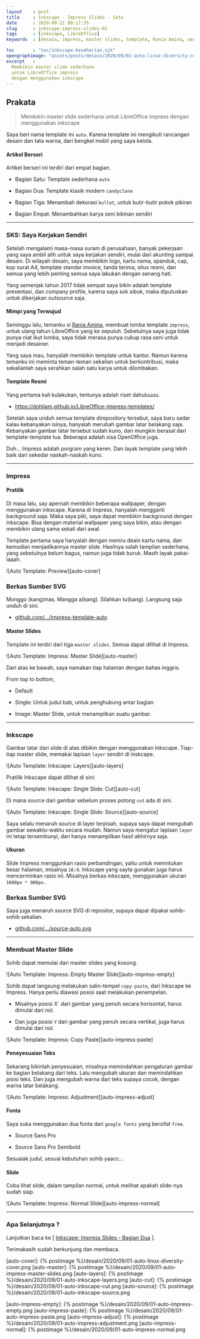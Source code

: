 ```yaml
---
layout    : post
title     : Inkscape - Impress Slides - Satu
date      : 2020-09-21 09:17:35
slug      : inkscape-impress-slides-01
tags      : [inkscape, LibreOffice]
keywords  : [desain, impress, master slides, template, Rania Amina, sederhana]

toc       : "toc/inkscape-keseharian.njk"
opengraphimage: "assets/posts/desain/2020/09/01-auto-linux-diversity-cover.png"
excerpt   : 
  Membikin master slide sederhana
  untuk LibreOffice impress
  dengan menggunakan inkscape
---
```


<a name="prakata"></a>

## Prakata

> Membikin master slide sederhana
> untuk LibreOffice impress
> dengan menggunakan inkscape

Saya beri nama template ini `auto`.
Karena template ini mengikuti rancangan desain dan tata warna,
dari bengkel mobil yang saya kelola.

#### Artikel Berseri

Artikel berseri ini terdiri dari empat bagian.

* Bagian Satu: Template sederhana `auto`

* Bagian Dua: Template klasik modern `candyclone`

* Bagian Tiga: Menambah dekorasi `bullet`,
  untuk butir-butir pokok pikiran

* Bagian Empat: Menambahkan karya seni bikinan sendiri

-- -- --

### SKS: Saya Kerjakan Sendiri

Setelah mengalami masa-masa suram di perusahaan,
banyak pekerjaan yang saya ambil alih untuk saya kerjakan sendiri,
mulai dari akunting sampai desain.
Di wilayah desain, saya membikin logo, kartu nama, spanduk, cap,
kop surat A4, template standar invoice, tanda terima, situs resmi, 
dan semua yang lebih penting semua saya lakukan dengan senang hati.

Yang semenjak tahun 2017 tidak sempat saya bikin adalah
template presentasi, dan company profile,
karena saya sok sibuk, maka diputuskan untuk dikerjakan outsource saja.

#### Mimpi yang Terwujud

Seminggu lalu, temanku si [Rania Amina][raniaamina],
membuat lomba template `impress`,
untuk ulang tahun LibreOffice yang ke sepuluh.
Sebetulnya saya juga tidak punya niat ikut lomba,
saya tidak merasa punya cukup rasa seni untuk menjadi desainer.

Yang saya mau, hanyalah membikin template untuk kantor.
Namun karena temanku ini meminta teman-teman sekalian untuk berkontribusi,
maka sekalianlah saya serahkan salah satu karya untuk dilombakan.

#### Template Resmi

Yang pertama kali kulakukan, tentunya adalah riset dahuluuuu.

* <https://dohliam.github.io/LibreOffice-impress-templates/>

Setelah saya unduh semua template direpository tersebut,
saya baru sadar kalau kebanyakan isinya,
hanyalah merubah gambar latar belakang saja.
Kebanyakan gambar latar tersebut sudah kuno,
dan mungkin berasal dari template-template tua.
Beberapa adalah sisa OpenOffice juga.

Duh... Impress adalah porgram yang keren.
Dan layak template yang lebih baik dari sekedar naskah-naskah kuno.

-- -- --

### Impress

#### Pratilik

Di masa lalu, say apernah membikin beberapa wallpaper,
dengan menggunakan inkscape.
Karena di Impress, hanyalah mengganti background saja.
Maka saya piki, saya dapat membikin background dengan inkscape.
Bisa dengan material wallpaper yang saya bikin,
atau dengan membikin ulang sama sekali dari awal.

Template pertama saya hanyalah dengan meniru deain kartu nama,
dan kemudian menjadikannya master slide.
Hasilnya salah tampilan sederhana,
yang sebetulnya belum bagus, namun juga tidak buruk.
Masih layak pakai-laaah.

![Auto Template: Preview][auto-cover]

### Berkas Sumber SVG

Monggo (kang)mas. Mangga a(kang). Silahkan tu(kang).
Langsung saja unduh di sini.

* [github.com/.../impress-template-auto][repo-auto]

#### Master Slides

Template ini terdiri dari tiga `master slides`.
Semua dapat dilihat di Impress.

![Auto Template: Impress: Master Slide][auto-master]

Dari atas ke bawah, saya namakan tiap halaman dengan bahas inggris.

From top to bottom,

* Default

* Single: Untuk judul bab, untuk penghubung antar bagian

* Image: Master Slide, untuk menampilkan suatu gambar.

-- -- --

### Inkscape

Gambar latar dari slide di atas dibikin dengan menggunakan Inkscape.
Tiap-tiap master slide, memakai lapisan `layer` sendiri di inskcape.

![Auto Template: Inkscape: Layers][auto-layers]

Pratilik Inkscape dapat dilihat di sini:

![Auto Template: Inkscape: Single Slide: Cut][auto-cut]

Di mana source dari gambar sebelum proses potong `cut` ada di sini.

![Auto Template: Inkscape: Single Slide: Source][auto-source]

Saya selalu menaruh source di layer terpisah,
supaya saya dapat mengubah gambar sewaktu-waktu secara mudah.
Namun saya mengatur lapisan `layer` ini tetap tersembunyi,
dan hanya menampilkan hasil akhirnya saja.

#### Ukuran

Slide Impress menggunkan rasio perbandingan,
yaitu untuk memntukan besar halaman, misalnya `16:9`.
Inkscape yang sayta gunakan juga harus mencerminkan rasio ini.
Misalnya berkas inkscape, menggunakan ukuran `1600px * 900px`..

### Berkas Sumber SVG

Saya juga menaruh source SVG di repositor,
supaya dapat dipakai sohib-sohib sekalian.

* [github.com/.../source-auto.svg][source-inkscape]

-- -- --

### Membuat Master Slide

Sohib dapat memulai dari master slides yang kosong.

![Auto Template: Impress: Empty Master Slide][auto-impress-empty]

Sohib dapat langsung melakukan salin-tempel `copy-paste`,
dari Inkscape ke Impress.
Hanya perlu diawasi posisi saat melakukan penempelan.

* Misalnya posisi X` dari gambar yang penuh secara horisontal,
  harus dimulai dari nol.

* Dan juga posisi `Y` dari gambar yang penuh secara vertikal,
  juga harus dimulai dari nol.

![Auto Template: Impress: Copy Paste][auto-impress-paste]

#### Peneyesuaian Teks

Sekarang bikinlah penyesuaian,
misalnya memindahkan pengaturan gambar ke bagian belakang dari teks.
Lalu mengubah ukuran dan memindahkan pisisi teks.
Dan juga mengubah warna dari teks supaya cocok,
dengan warna latar belakang.

![Auto Template: Impress: Adjustment][auto-impress-adjust]

#### Fonta

Saya suka menggunakan dua fonta dari `google fonts` yang bersifat `free`.

* Source Sans Pro

* Source Sans Pro Semibold

Sesuaiak judul, sesuai kebutuhan sohib yaacc...

#### Slide

Coba lihat slide, dalam tampilan normal,
untuk melihat apakah slide-nya sudah siap.

![Auto Template: Impress: Normal Slide][auto-impress-normal]

-- -- --

### Apa Selanjutnya ?

Lanjutkan baca ke
[ [Inkscape: Impress Slides - Bagian Dua][local-whats-next] ].

Terimakasih sudah berkunjung dan membaca.

[//]: <> ( -- -- -- links below -- -- -- )

[local-whats-next]:     /inkscape/2020/09/22/inkscape-impress-slides-02.html

[raniaamina]:   https://raniaamina.id/
[repo-auto]:    https://github.com/epsi-rns/berkas2/tree/master/impress-template-auto
[source-inkscape]:      https://github.com/epsi-rns/berkas2/blob/master/impress-template-auto/source-auto.svg

[auto-cover]:   {% postimage %}/desain/2020/09/01-auto-linux-diversity-cover.png
[auto-master]:  {% postimage %}/desain/2020/09/01-auto-impress-master-slides.png
[auto-layers]:  {% postimage %}/desain/2020/09/01-auto-inkscape-layers.png
[auto-cut]:     {% postimage %}/desain/2020/09/01-auto-inkscape-cut.png
[auto-source]:  {% postimage %}/desain/2020/09/01-auto-inkscape-source.png

[auto-impress-empty]:   {% postimage %}/desain/2020/09/01-auto-impress-empty.png
[auto-impress-paste]:   {% postimage %}/desain/2020/09/01-auto-impress-paste.png
[auto-impress-adjust]:  {% postimage %}/desain/2020/09/01-auto-impress-adjustment.png
[auto-impress-normal]:  {% postimage %}/desain/2020/09/01-auto-impress-normal.png


